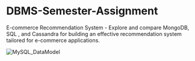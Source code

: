 # DBMS-Semester-Assignment
E-commerce Recommendation System - Explore and compare MongoDB, SQL , and Cassandra for building an effective recommendation system tailored for e-commerce applications.

![MySQL_DataModel](https://github.com/ajeeth-k47/DBMS-Semester-Assignment/assets/66105938/b49dfb79-4f5a-49cb-891f-b547d51b2109)
